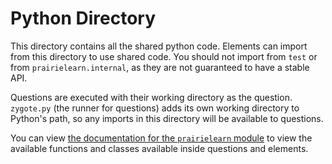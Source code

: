 # Python Directory

This directory contains all the shared python code. Elements can import from this directory to use shared code. You should not import from `test` or from `prairielearn.internal`, as they are not guaranteed to have a stable API.

Questions are executed with their working directory as the question. `zygote.py` (the runner for questions) adds its own working directory to Python's path, so any imports in this directory will be available to questions.

You can view [the documentation for the `prairielearn` module](https://prairielearn.readthedocs.io/en/latest/python-reference/) to view the available functions and classes available inside questions and elements.
